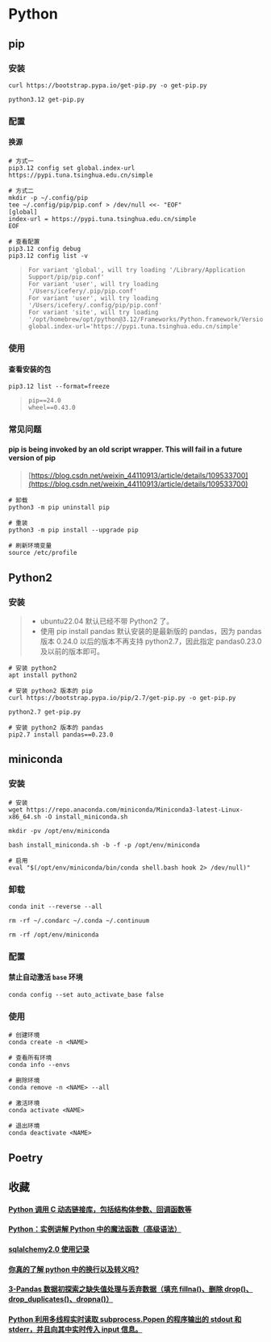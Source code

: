 # Python

## pip

### 安装

```shell
curl https://bootstrap.pypa.io/get-pip.py -o get-pip.py

python3.12 get-pip.py
```

### 配置

#### 换源

```shell
# 方式一
pip3.12 config set global.index-url https://pypi.tuna.tsinghua.edu.cn/simple

# 方式二
mkdir -p ~/.config/pip
tee ~/.config/pip/pip.conf > /dev/null <<- "EOF"
[global]
index-url = https://pypi.tuna.tsinghua.edu.cn/simple
EOF

# 查看配置
pip3.12 config debug
pip3.12 config list -v
```

> ```
> For variant 'global', will try loading '/Library/Application Support/pip/pip.conf'
> For variant 'user', will try loading '/Users/icefery/.pip/pip.conf'
> For variant 'user', will try loading '/Users/icefery/.config/pip/pip.conf'
> For variant 'site', will try loading '/opt/homebrew/opt/python@3.12/Frameworks/Python.framework/Versions/3.12/pip.conf'
> global.index-url='https://pypi.tuna.tsinghua.edu.cn/simple'
> ```

### 使用

#### 查看安装的包

```shell
pip3.12 list --format=freeze
```

> ```text
> pip==24.0
> wheel==0.43.0
> ```

### 常见问题

#### pip is being invoked by an old script wrapper. This will fail in a future version of pip

> [https://blog.csdn.net/weixin_44110913/article/details/109533700](https://blog.csdn.net/weixin_44110913/article/details/109533700)

```shell
# 卸载
python3 -m pip uninstall pip

# 重装
python3 -m pip install --upgrade pip

# 刷新环境变量
source /etc/profile
```

## Python2

### 安装

> -   ubuntu22.04 默认已经不带 Python2 了。
> -   使用 pip install pandas 默认安装的是最新版的 pandas，因为 pandas 版本 0.24.0 以后的版本不再支持 python2.7，因此指定 pandas0.23.0 及以前的版本即可。

```shell
# 安装 python2
apt install python2

# 安装 python2 版本的 pip
curl https://bootstrap.pypa.io/pip/2.7/get-pip.py -o get-pip.py

python2.7 get-pip.py

# 安装 python2 版本的 pandas
pip2.7 install pandas==0.23.0
```

## miniconda

### 安装

```shell
# 安装
wget https://repo.anaconda.com/miniconda/Miniconda3-latest-Linux-x86_64.sh -O install_miniconda.sh

mkdir -pv /opt/env/miniconda

bash install_miniconda.sh -b -f -p /opt/env/miniconda

# 启用
eval "$(/opt/env/miniconda/bin/conda shell.bash hook 2> /dev/null)"
```

### 卸载

```shell
conda init --reverse --all

rm -rf ~/.condarc ~/.conda ~/.continuum

rm -rf /opt/env/miniconda
```

### 配置

#### 禁止自动激活 `base` 环境

```shell
conda config --set auto_activate_base false
```

### 使用

```shell
# 创建环境
conda create -n <NAME>

# 查看所有环境
conda info --envs

# 删除环境
conda remove -n <NAME> --all

# 激活环境
conda activate <NAME>

# 退出环境
conda deactivate <NAME>
```

## Poetry

<!-- TODO -->

## 收藏

#### [Python 调用 C 动态链接库，包括结构体参数、回调函数等](https://segmentfault.com/a/1190000013339754)

#### [Python：实例讲解 Python 中的魔法函数（高级语法）](https://zhuanlan.zhihu.com/p/344951719)

#### [sqlalchemy2.0 使用记录](https://www.jianshu.com/p/dd06b1ec5d62)

#### [你真的了解 python 中的换行以及转义吗?](https://www.cnblogs.com/traditional/p/12236925.html)

#### [3-Pandas 数据初探索之缺失值处理与丢弃数据（填充 fillna()、删除 drop()、drop_duplicates()、dropna()）](https://www.cnblogs.com/Cheryol/p/13382560.html)

#### [Python 利用多线程实时读取 subprocess.Popen 的程序输出的 stdout 和 stderr，并且向其中实时传入 input 信息。](https://blog.csdn.net/weixin_41102672/article/details/106385663)
